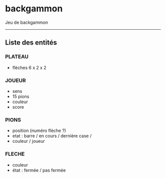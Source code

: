 # backgammon
Jeu de backgammon
___

## Liste des entités

### PLATEAU
- flèches 6 x 2 x 2

### JOUEUR
- sens
- 15 pions
- couleur
- score

### PIONS
- position (numéro flèche ?)
- etat : barre / en cours / dernière case /
- couleur / joueur

### FLECHE
- couleur
- état : fermée / pas fermée
